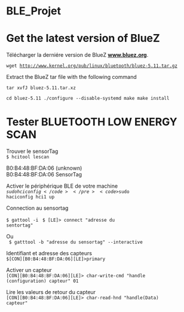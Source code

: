 # BLE_Projet
Get the latest version of BlueZ
===============================
Télécharger la derniére version de  BlueZ   <b>www.bluez.org</b>.

<code>wget http://www.kernel.org/pub/linux/bluetooth/bluez-5.11.tar.gz</code></pre>

Extract the BlueZ tar file with the following command

<code>tar xvfJ bluez-5.11.tar.xz</code></pre>

<code>cd bluez-5.11
./configure --disable-systemd
make
make install
</code></pre>

Tester BLUETOOTH LOW ENERGY SCAN
===============================
Trouver le sensorTag  
<code>$ hcitool lescan</code></pre>

B0:B4:48:BF:DA:06 (unknown)  
B0:B4:48:BF:DA:06 SensorTag  

Activer le périphérique BLE de votre machine  
<code>$sudo hciconfig</code></pre>  
<code>$sudo haciconfig hci1 up</code></pre>


Connection au sensortag  

<code>$ gattool -i  </code></pre>
<code>$ [LE]> connect "adresse du sentortag"  </code></pre>

Ou  
<code> $ gatttool -b "adresse du sensortag" --interactive </code></pre>

Identifiant et adresse des capteurs  
<code>$[CON][B0:B4:48:BF:DA:06][LE]>primary </code></pre>

Activer un capteur   
<code>[CON][B0:B4:48:BF:DA:06][LE]> char-write-cmd "handle (configuration) capteur" 01 </code></pre>

Lire les valeurs de retour du capteur  
<code>[CON][B0:B4:48:BF:DA:06][LE]> char-read-hnd "handle(Data) capteur" </code></pre>
